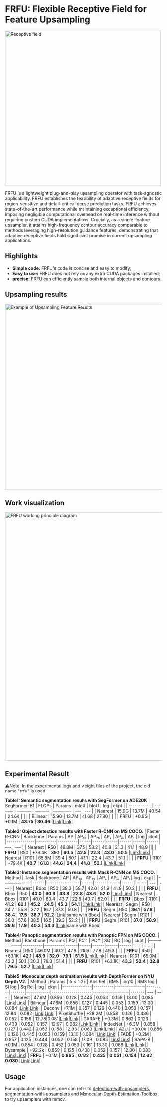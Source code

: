 # FRFU: Flexible Receptive Field for Feature Upsampling

<p align="left"><img src="/reademeImage/感受野.png" width="500" title="Receptive field"/></p>
FRFU is a lightweight plug-and-play upsampling operator with task-agnostic applicability. FRFU establishes the feasibility of adaptive receptive fields for region-sensitive and detail-critical dense prediction tasks. FRFU achieves state-of-the-art performance while maintaining exceptional efficiency, imposing negligible computational overhead on real-time inference without requiring custom CUDA implementations. Crucially, as a single-feature upsampler, it attains high-frequency contour accuracy comparable to methods leveraging high-resolution guidance features, demonstrating that adaptive receptive fields hold significant promise in current upsampling applications.


## Highlights

- **Simple code:** FRFU's code is concise and easy to modify;
- **Easy to use:** FRFU does not rely on any extra CUDA packages installed;
- **precise:** FRFU can efficiently sample both internal objects and contours.


## Upsampling results

<p align="left"><img src="/reademeImage/特征图.png" width="600" title="Example of Upsampling Feature Results"/></p>


## Work visualization

<p align="left"><img src="/reademeImage/工作原理图.png" width="800" title="FRFU working principle diagram"/></p>


## Experimental Result

:warning:Note: In the experimental logs and weight files of the project, the old name "rrfu" is used.

**Table1: Semantic segmentation results with SegFormer on ADE20K**
| SegFormer-B1 | FLOPs    | Params   | mIoU     | bIoU       |  log  | ckpt  |
| ----------- | ------- | ------- | ------- | --------- | --- | --- |
| Nearest      | 15.9G    | 13.7M    | 40.54    | 24.64      |       |       |
| Bilinear     | 15.9G    | 13.7M    | 41.68    | 27.80      |       |       |
| FRFU         | +0.9G    | +0.1M    | **43.75** | **30.46**      |[Link](https://github.com/yisi-xj/frfu/blob/main/ADE20K_segmentation/segformer_mit-b1-rrfu_160k_ade20k-512x512_log.txt)|[Link](https://github.com/yisi-code/frfu/releases/download/checkpoints/segformer_mit-b1-rrfu_160k_ade20k-512x512.pth)|

**Table2: Object detection results with Faster R-CNN on MS COCO.**
| Faster R-CNN       | Backbone | Params   | AP   | AP₅₀ | AP₇₅ | APₛ  | APₘ  | APₗ  |  log  | ckpt  |
|--------------|----------|----------|------|------|------|------|------|------| --- | --- |
| Nearest      | R50      | 46.8M    | 37.5 | 58.2 | 40.8 | 21.3 | 41.1 | 48.9 |||
| **FRFU**     | R50      | +79.4K   | **39.1** | **60.5** | **42.5** | **22.8** | **43.0** | **50.5** |[Link](https://github.com/yisi-xj/frfu/blob/main/COCO2017_detection/faster_rcnn_r50_fpn_rrfu_1x_coco.py_log.txt)|[Link](https://github.com/yisi-code/frfu/releases/download/checkpoints/faster_rcnn_r50_fpn_rrfu_1x_coco.pth)|
| Nearest      | R101     | 65.8M    | 39.4 | 60.1 | 43.1 | 22.4 | 43.7 | 51.1 |       |       |
| **FRFU**     | R101     | +79.4K   | **40.7** | **61.8** | **44.6** | **24.4** | **44.8** | **53.1** |[Link](https://github.com/yisi-xj/frfu/blob/main/COCO2017_detection/faster_rcnn_r101_fpn_rrfu_1x_coco.py_log.txt)|[Link](https://github.com/yisi-code/frfu/releases/download/checkpoints/faster_rcnn_r101_fpn_rrfu_1x_coco.pth)|

**Table3: Instance segmentation results with Mask R-CNN on MS COCO.**
| Method       | Task | Backbone | AP   | AP₅₀ | AP₇₅ | APₛ  | APₘ  | APₗ  |  log  | ckpt  |
|--------------|------|----------|------|------|------|------|------|------| --- | --- |
| Nearest      | Bbox | R50      | 38.3 | 58.7 | 42.0 | 21.9 | 41.8 | 50.2 |       |       |
| **FRFU**     | Bbox | R50      | **40.0** | **60.9** | **43.8** | **23.8** | **43.6** | **52.0** |[Link](https://github.com/yisi-xj/frfu/blob/main/COCO2017_instance/mask_rcnn_r50_fpn_rrfu_1x_coco_log.txt)|[Link](https://github.com/yisi-code/frfu/releases/download/checkpoints/mask_rcnn_r50_fpn_rrfu_1x_coco.pth)|
| Nearest      | Bbox | R101     | 40.0 | 60.4 | 43.7 | 22.8 | 43.7 | 52.0 |       |       |
| **FRFU**     | Bbox | R101     | **41.2** | **62.1** | **45.2** | **24.5** | **45.3** | **54.1** |[Link](https://github.com/yisi-xj/frfu/blob/main/COCO2017_instance/mask_rcnn_r101_fpn_rrfu_1x_coco_log.txt)|[Link](https://github.com/yisi-code/frfu/releases/download/checkpoints/mask_rcnn_r101_fpn_rrfu_1x_coco.pth)|
| Nearest      | Segm | R50      | 34.7 | 55.8 | 37.2 | 16.7 | 37.3 | 50.8 |       |       |
| **FRFU**     | Segm | R50      | **36.1** | **57.6** | **38.4** | **17.5** | **38.7** | **52.2** |[Link](https://github.com/yisi-xj/frfu/blob/main/COCO2017_instance/mask_rcnn_r50_fpn_rrfu_1x_coco_log.txt)|same with Bbox|
| Nearest      | Segm | R101     | 36.0 | 57.6 | 38.5 | 16.5 | 39.3 | 52.2 |       |       |
| **FRFU**     | Segm | R101     | **37.0** | **58.9** | **39.6** | **17.9** | **40.3** | **54.3** |[Link](https://github.com/yisi-xj/frfu/blob/main/COCO2017_instance/mask_rcnn_r101_fpn_rrfu_1x_coco_log.txt)|same with Bbox|

**Table4: Panoptic segmentation results with Panoptic FPN on MS COCO.**
| Method       | Backbone | Params   | PQ   | PQᵗʰ | PQˢᵗ | SQ   | RQ   |  log  | ckpt  |
|--------------|----------|----------|------|------|------|------|------| --- | --- |
| Nearest      | R50      | 46.0M    | 40.2 | 47.8 | 28.9 | 77.8 | 49.3 |       |       |
| **FRFU**     | R50      | +63.1K   | **42.1** | **48.9** | **32.0** | **79.1** | **51.5** |[Link](https://github.com/yisi-xj/frfu/blob/main/COCO2017_panoptic/panoptic-fpn_r50_fpn_rrfu_1x_coco_log.txt)|[Link](https://github.com/yisi-code/frfu/releases/download/checkpoints/panoptic-fpn_r50_fpn_rrfu_1x_coco.pth)|
| Nearest      | R101     | 65.0M    | 42.2 | 50.1 | 30.3 | 78.3 | 51.4 |       |       |
| **FRFU**     | R101     | +63.1K   | **43.3** | **50.4** | **32.8** | **79.5** | **52.7** |[Link](https://github.com/yisi-xj/frfu/blob/main/COCO2017_panoptic/panoptic-fpn_r101_fpn_rrfu_1x_coco_log.txt)|[Link](https://github.com/yisi-code/frfu/releases/download/checkpoints/panoptic-fpn_r101_fpn_rrfu_1x_coco.pth)|

**Table5: Monocular depth estimation results with DepthFormer on NYU Depth V2.**
| Method        | Params   | $\delta<1.25$ | Abs Rel | RMS   | log10 | RMS log | SI log | Sq Rel |  log  | ckpt  |
|---------------|----------|---------------|---------|-------|------------|--------------------|------------------|-------| --- | --- |
| Nearest       | 47.6M    | 0.856         | 0.128   | 0.445 | 0.053      | 0.159              | 13.00            | 0.085 |[Link](https://github.com/yisi-xj/frfu/blob/main/NYUv2_depth/depthformer_swint_w7_nyu_nearest_log.txt)|[Link](https://github.com/yisi-code/frfu/releases/download/checkpoints/depthformer_swint_w7_nyu_nearest.pth)|
| Bilinear      | 47.6M    | 0.856         | 0.127   | 0.445 | 0.053      | 0.159              | 13.00            | 0.084 |[Link](https://github.com/yisi-xj/frfu/blob/main/NYUv2_depth/depthformer_swint_w7_nyu_bilinear_log.txt)|[Link](https://github.com/yisi-code/frfu/releases/download/checkpoints/depthformer_swint_w7_nyu_bilinear.pth)|
| Deconv        | +7.1M    | 0.857         | 0.126   | 0.440 | 0.053      | 0.157              | 12.84            | 0.082 |[Link](https://github.com/yisi-code/frfu/blob/checkpoints/NYUv2_depth/depthformer_swint_w7_nyu_deconv_log.txt)|[Link](https://github.com/yisi-code/frfu/releases/download/checkpoints/depthformer_swint_w7_nyu_deconv.pth)|
| PixelShuffle  | +28.2M   | 0.858         | 0.126   | 0.436 | 0.052    | 0.156      | 12.78|0.081|[Link](https://github.com/yisi-code/frfu/blob/checkpoints/NYUv2_depth/depthformer_swint_w7_nyu_pixelshuffle_log.txt)|[Link](https://github.com/yisi-code/frfu/releases/download/checkpoints/depthformer_swint_w7_nyu_pixelshuffle.pth)|
| CARAFE        | +0.3M    | 0.862  | 0.123 | 0.439 | 0.052    | 0.157              | 12.97            | 0.082 |[Link](https://github.com/yisi-code/frfu/blob/checkpoints/NYUv2_depth/depthformer_swint_w7_nyu_carafe_log.txt)|[Link](https://github.com/yisi-code/frfu/releases/download/checkpoints/depthformer_swint_w7_nyu_carafe.pth)|
| IndexNet      | +6.3M    | 0.858         | 0.127   | 0.442 | 0.053      | 0.158              | 12.93            | 0.083 |[Link](https://github.com/yisi-code/frfu/blob/checkpoints/NYUv2_depth/depthformer_swint_w7_nyu_indexnet_log.txt)|[Link](https://github.com/yisi-code/frfu/releases/download/checkpoints/depthformer_swint_w7_nyu_indexnet.pth)|
| A2U           | +30.0k   | 0.856         | 0.126   | 0.445 | 0.053      | 0.159              | 13.10            | 0.084 |[Link](https://github.com/yisi-code/frfu/blob/checkpoints/NYUv2_depth/depthformer_swint_w7_nyu_a2u_log.txt)|[Link](https://github.com/yisi-code/frfu/releases/download/checkpoints/depthformer_swint_w7_nyu_a2u.pth)|
| FADE          | +0.2M    | 0.857         | 0.125   | 0.444 | 0.052    | 0.158              | 13.09            | 0.085 |[Link](https://github.com/yisi-code/frfu/blob/checkpoints/NYUv2_depth/depthformer_swint_w7_nyu_fade-nogate_log.txt)|[Link](https://github.com/yisi-code/frfu/releases/download/checkpoints/depthformer_swint_w7_nyu_fade-nogate.pth)|
| SAPA-B        | +0.1M    | 0.854         | 0.128   | 0.452 | 0.053      | 0.161              | 13.30            | 0.088 |[Link](https://github.com/yisi-code/frfu/blob/checkpoints/NYUv2_depth/depthformer_swint_w7_nyu_sapa_log.txt)|[Link](https://github.com/yisi-code/frfu/releases/download/checkpoints/depthformer_swint_w7_nyu_sapa.pth)|
| Dysample      | +92.2k   | 0.859         | 0.125   | 0.438 | 0.052    | 0.157              | 12.80            | 0.083 |[Link](https://github.com/yisi-code/frfu/blob/checkpoints/NYUv2_depth/depthformer_swint_w7_nyu_dysample-lpg4_log.txt)|[Link](https://github.com/yisi-code/frfu/releases/download/checkpoints/depthformer_swint_w7_nyu_dysample-lpg4.pth)|
| **FRFU**      | +0.1M    | **0.865**     | **0.122** | **0.435** | **0.051** | **0.154**          | **12.62**        | **0.080** |[Link](https://github.com/yisi-xj/frfu/blob/main/NYUv2_depth/depthformer_swint_w7_nyu_rrfu-0.005_log.txt)|[Link](https://github.com/yisi-code/frfu/releases/download/checkpoints/depthformer_swint_w7_nyu_rrfu.pth)|

## Usage

For application instances, one can refer to [detection-with-upsamplers](https://github.com/tiny-smart/detection-with-upsamplers), [segmentation-with-upsamplers](https://github.com/tiny-smart/segmentation-with-upsamplers) and [Monocular-Depth-Estimation-Toolbox
](https://github.com/zhyever/Monocular-Depth-Estimation-Toolbox) to try upsamplers with mmcv.


